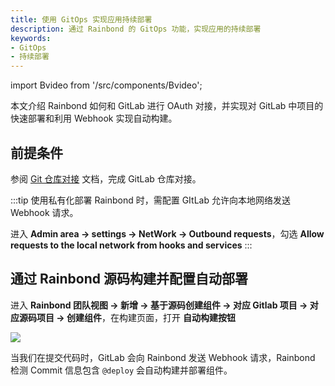 ```yaml
---
title: 使用 GitOps 实现应用持续部署
description: 通过 Rainbond 的 GitOps 功能，实现应用的持续部署
keywords:
- GitOps
- 持续部署
---
```


import Bvideo from '/src/components/Bvideo';

<Bvideo src="//player.bilibili.com/player.html?aid=820892498&bvid=BV1334y1f76U&cid=983036584&page=7" />

本文介绍 Rainbond 如何和 GitLab 进行 OAuth 对接，并实现对 GitLab 中项目的快速部署和利用 Webhook 实现自动构建。

## 前提条件

参阅 [Git 仓库对接](devops/code-repository/) 文档，完成 GitLab 仓库对接。

:::tip
使用私有化部署 Rainbond 时，需配置 GItLab 允许向本地网络发送 Webhook 请求。

进入 **Admin area -> settings -> NetWork -> Outbound requests**，勾选 **Allow requests to the local network from hooks and services**
:::

## 通过 Rainbond 源码构建并配置自动部署

进入 **Rainbond 团队视图 -> 新增 -> 基于源码创建组件 -> 对应 Gitlab 项目 -> 对应源码项目 -> 创建组件**，在构建页面，打开 **自动构建按钮**

![](https://tva1.sinaimg.cn/large/007S8ZIlly1gexqn1b7laj30wc09wdi4.jpg)

当我们在提交代码时，GitLab 会向 Rainbond 发送 Webhook 请求，Rainbond 检测 Commit 信息包含 `@deploy` 会自动构建并部署组件。